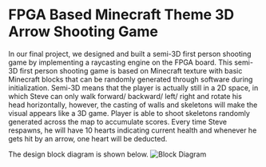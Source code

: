 # FPGA Based Minecraft Theme 3D Arrow Shooting Game

In our final project, we designed and built a semi-3D first person shooting game by implementing a raycasting engine on the FPGA board. This semi-3D first person shooting game is based on Minecraft texture with basic Minecraft blocks that can be randomly generated through software during initialization. Semi-3D means that the player is actually still in a 2D space, in which Steve can only walk forward/ backward/ left/ right and rotate his head horizontally, however, the casting of walls and skeletons will make the visual appears like a 3D game. Player is able to shoot skeletons randomly generated across the map to accumulate scores. Every time Steve respawns, he will have 10 hearts indicating current health and whenever he gets hit by an arrow, one heart will be deducted.

The design block diagram is shown below.
![Block Diagram](https://github.com/jcgs2503/FPGA-Based-Minecraft-Theme-3D-Arrow-Shooting-Game/assets/63511765/70885af2-4a74-4ded-a4f1-fccdfdba7e8f)
